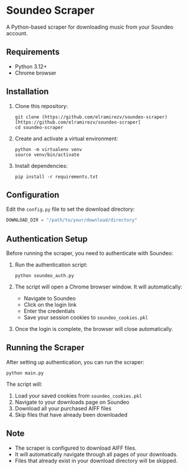 # Soundeo Scraper

A Python-based scraper for downloading music from your Soundeo account.

## Requirements

- Python 3.12+
- Chrome browser

## Installation

1. Clone this repository:
   ```
   git clone (https://github.com/elramirezv/soundeo-scraper)[https://github.com/elramirezv/soundeo-scraper]
   cd soundeo-scraper
   ```

2. Create and activate a virtual environment:
   ```
   python -m virtualenv venv
   source venv/bin/activate
   ```

3. Install dependencies:
   ```
   pip install -r requirements.txt
   ```

## Configuration

Edit the `config.py` file to set the download directory:

```python
DOWNLOAD_DIR = "/path/to/your/download/directory"
```

## Authentication Setup

Before running the scraper, you need to authenticate with Soundeo:

1. Run the authentication script:
   ```
   python soundeo_auth.py
   ```

2. The script will open a Chrome browser window. It will automatically:
   - Navigate to Soundeo
   - Click on the login link
   - Enter the credentials
   - Save your session cookies to `soundeo_cookies.pkl`

3. Once the login is complete, the browser will close automatically.

## Running the Scraper

After setting up authentication, you can run the scraper:

```
python main.py
```

The script will:
1. Load your saved cookies from `soundeo_cookies.pkl`
2. Navigate to your downloads page on Soundeo
3. Download all your purchased AIFF files
4. Skip files that have already been downloaded

## Note

- The scraper is configured to download AIFF files.
- It will automatically navigate through all pages of your downloads.
- Files that already exist in your download directory will be skipped.
